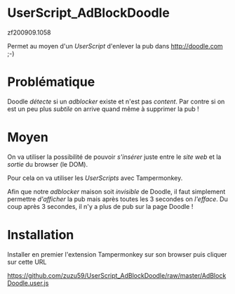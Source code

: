 # UserScript_AdBlockDoodle
zf200909.1058

Permet au moyen d'un *UserScript* d'enlever la pub dans http://doodle.com ;-)


# Problématique
Doodle *détecte* si un *adblocker* existe et n'est pas *content*. Par contre si on est un peu plus *subtile* on arrive quand même à supprimer la pub !


# Moyen
On va utiliser la possibilité de pouvoir *s'insérer* juste entre le *site web* et la *sortie* du browser (le DOM).

Pour cela on va utiliser les *UserScripts* avec Tampermonkey.

Afin que notre *adblocker* maison soit *invisible* de Doodle, il faut simplement permettre *d'afficher* la pub mais après toutes les 3 secondes on *l'efface*. Du coup après 3 secondes, il n'y a plus de pub sur la page Doodle !


# Installation

Installer en premier l'extension Tampermonkey sur son browser puis cliquer sur cette URL

https://github.com/zuzu59/UserScript_AdBlockDoodle/raw/master/AdBlockDoodle.user.js

